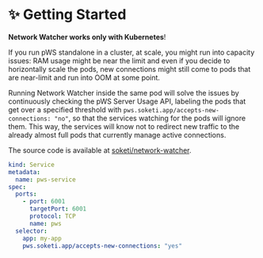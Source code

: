 # ✨ Getting Started

**Network Watcher works only with Kubernetes**!

If you run pWS standalone in a cluster, at scale, you might run into capacity issues: RAM usage might be near the limit and even if you decide to horizontally scale the pods, new connections might still come to pods that are near-limit and run into OOM at some point.

 Running Network Watcher inside the same pod will solve the issues by continuously checking the pWS Server Usage API, labeling the pods that get over a specified threshold with `pws.soketi.app/accepts-new-connections: "no"`, so that the services watching for the pods will ignore them. This way, the services will know not to redirect new traffic to the already almost full pods that currently manage active connections.

The source code is available at [soketi/network-watcher](https://github.com/soketi/network-watcher).

```yaml
kind: Service
metadata:
  name: pws-service
spec:
  ports:
    - port: 6001
      targetPort: 6001
      protocol: TCP
      name: pws
  selector:
    app: my-app
    pws.soketi.app/accepts-new-connections: "yes"
```

